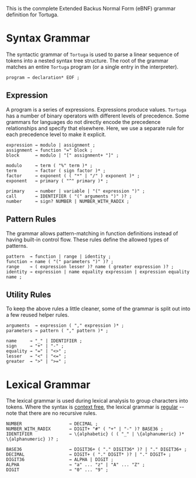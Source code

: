 This is the conmplete Extended Backus Normal Form (eBNF) grammar definition for Tortuga.

# Syntax Grammar
The syntactic grammar of `Tortuga` is used to parse a linear sequence of tokens into a nested syntax tree structure. The root of the grammar matches an entire `Tortuga` program (or a single entry in the interpreter).

```ebnf
program → declaration* EOF ;
```

## Expression
A program is a series of expressions. Expressions produce values. `Tortuga` has a number of binary operators with different levels of precedence. Some grammars for languages do not directly encode the precedence relationships and specify that elsewhere. Here, we use a separate rule for each precedence level to make it explicit.

```ebnf
expression → modulo | assignment ;
assignment → function "=" block ;
block      → modulo | "[" assignment+ "]" ;

modulo     → term ( "%" term )* ;
term       → factor ( sign factor )* ;
factor     → exponent ( ( "*" | "/" ) exponent )* ;
exponent   → primary ( "^" primary )* ;

primary    → number | variable | "(" expression ")" ;
call       → IDENTIFIER ( "(" arguments ")" )? ;
number     → sign? NUMBER | NUMBER_WITH_RADIX ;
```

## Pattern Rules
The grammar allows pattern-matching in function definitions instead of having built-in control flow. These rules define the allowed types of patterns.

```ebnf
pattern  → function | range | identity ;
function → name ( "(" parameters ")" )? ;
range    → ( expression lesser )? name ( greater expression )? ;
identity → expression | name equality expression | expression equality name ; 
```

## Utility Rules
To keep the above rules a little cleaner, some of the grammar is split out into a few reused helper rules.

```ebnf
arguments  → expression ( "," expression )* ;
parameters → pattern ( "," pattern )* ;

name     → "_" | IDENTIFIER ;
sign     → "+" | "-" ;
equality → "=" | "<>" ;
lesser   → "<" | "<=" ;
greater  → ">" | ">=" ;
```

# Lexical Grammar
The lexical grammar is used during lexical analysis to group characters into tokens. Where the syntax is [context free](https://en.wikipedia.org/wiki/Context-free_grammar), the lexical grammar is [regular](https://en.wikipedia.org/wiki/Regular_grammar) -- note that there are no recursive rules.

```ebnf
NUMBER                  → DECIMAL ;
NUMBER_WITH_RADIX       → DIGIT+ "#" ( "+" | "-" )? BASE36 ;
IDENTIFIER              → \{alphabetic} ( ( "_" | \{alphanumeric} )*  \{alphanumeric} )? ;

BASE36                  → DIGIT36+ ( "." DIGIT36* )? | "." DIGIT36+ ;
DECIMAL                 → DIGIT+ ( "." DIGIT* )? | "." DIGIT+ ;
DIGIT36                 → ALPHA | DIGIT ;
ALPHA                   → "a" ... "z" | "A" ... "Z" ;
DIGIT                   → "0" ... "9" ;
```